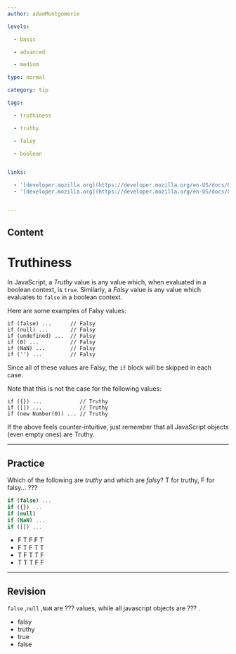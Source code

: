 ```yaml
---
author: adamMontgomerie

levels:

  - basic

  - advanced

  - medium

type: normal

category: tip

tags:

  - truthiness

  - truthy

  - falsy

  - boolean


links:

  - '[developer.mozilla.org](https://developer.mozilla.org/en-US/docs/Glossary/Truthy){website}'
  - '[developer.mozilla.org](https://developer.mozilla.org/en-US/docs/Glossary/Falsy){website}'


---
```

## Content
# Truthiness

In JavaScript, a *Truthy* value is any value which, when evaluated in a boolean context, is `true`. Similarly, a *Falsy* value is any value which evaluates to `false` in a boolean context.

Here are some examples of Falsy values:
```
if (false) ...      // Falsy
if (null) ...       // Falsy
if (undefined) ...  // Falsy
if (0) ...          // Falsy 
if (NaN) ...        // Falsy 
if ('') ...         // Falsy
```

Since all of these values are Falsy, the `if` block will be skipped in each case.

Note that this is not the case for the following values:

```
if ({}) ...            // Truthy
if ([]) ...            // Truthy   
if (new Number(0)) ... // Truthy

```

If the above feels counter-intuitive, just remember that all JavaScript objects (even empty ones) are Truthy.

---
## Practice

Which of the following are *truthy* and which are *falsy*? T for truthy, F for falsy... ???

```javascript
if (false) ...
if ({}) ...
if (null)
if (NaN) ...
if ([]) ...
```


* F T F F T
* F T F T T
* T F T T F
* T T T F F

---
## Revision

`false` ,`null` ,`NaN` are ??? values, while all javascript objects are ??? .


* falsy
* truthy
* true
* false


